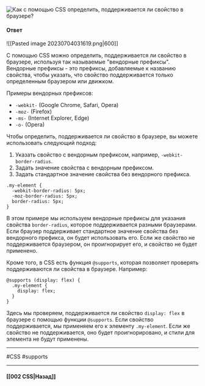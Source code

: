 ![Как с помощью CSS определить, поддерживается ли свойство в браузере?](https://youtu.be/70VnuTXi4Wk?t=32)

#### Ответ

![[Pasted image 20230704031619.png|600]]

С помощью CSS можно определить, поддерживается ли свойство в браузере, используя так называемые "вендорные префиксы". Вендорные префиксы - это префиксы, добавляемые к названию свойства, чтобы указать, что свойство поддерживается только определенным браузером или движком.

Примеры вендорных префиксов:
- `-webkit-` (Google Chrome, Safari, Opera)
- `-moz-` (Firefox)
- `-ms-` (Internet Explorer, Edge)
- `-o-` (Opera)

Чтобы определить, поддерживается ли свойство в браузере, вы можете использовать следующий подход:

1. Указать свойство с вендорным префиксом, например, `-webkit-border-radius`.
2. Задать значение свойства с вендорным префиксом.
3. Задать стандартное значение свойства без вендорного префикса.

```
.my-element {
  -webkit-border-radius: 5px;
  -moz-border-radius: 5px;
  border-radius: 5px;
}
```

В этом примере мы используем вендорные префиксы для указания свойства `border-radius`, которое поддерживается разными браузерами. Если браузер поддерживает стандартное значение свойства без вендорного префикса, он будет использовать его. Если же свойство не поддерживается браузером, он проигнорирует его, и свойство не будет применено.

Кроме того, в CSS есть функция `@supports`, которая позволяет проверять поддерживаются ли свойства в браузере. Например:

```
@supports (display: flex) {
  .my-element {
    display: flex;
  }
}
```

Здесь мы проверяем, поддерживается ли свойство `display: flex` в браузере с помощью функции `@supports`. Если свойство поддерживается, мы применяем его к элементу `.my-element`. Если же свойство не поддерживается, оно будет проигнорировано, и стили для элемента не будут применены.

___
#CSS #supports

___

#### [[002 CSS|Назад]]